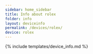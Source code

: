 ```yaml
---
sidebar: home_sidebar
title: Info about rolex
folder: info
layout: deviceinfo
permalink: /devices/rolex/
device: rolex
---
```

{% include templates/device_info.md %}
